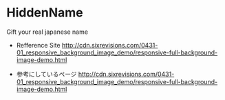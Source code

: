 # HiddenName
Gift your real japanese name

* Refference Site
http://cdn.sixrevisions.com/0431-01_responsive_background_image_demo/responsive-full-background-image-demo.html

* 参考にしているページ
http://cdn.sixrevisions.com/0431-01_responsive_background_image_demo/responsive-full-background-image-demo.html
